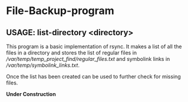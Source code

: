 # File-Backup-program
## USAGE: list-directory \<directory\>


This program is a basic implementation of rsync. It makes a list of all the files in a directory and stores the list of regular
files in */var/temp/temp_project_find/regular_files.txt* and symbolink links in */var/temp/symbolink_links.txt*.

Once the list has been created can be used to further check for missing files.

**Under Construction**
